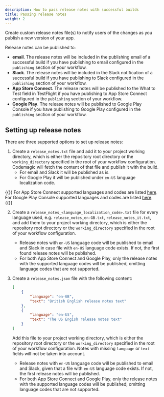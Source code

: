 ```yaml
---
description: How to pass release notes with successful builds
title: Passing release notes
weight: 2
---
```


Create custom release notes file(s) to notify users of the changes as you publish a new version of your app.

Release notes can be published to:

* **email**. The release notes will be included in the publishing email of a successful build if you have publishing to email configured in the `publishing` section of your workflow.
* **Slack**. The release notes will be included in the Slack notification of a successful build if you have publishing to Slack configured in the `publishing` section of your workflow.
* **App Store Connect**. The release notes will be published to the What to Test field in TestFlight if you have publishing to App Store Connect configured in the `publishing` section of your workflow.
* **Google Play**. The release notes will be published to Google Play Console if you have publishing to Google Play configured in the `publishing` section of your workflow.

## Setting up release notes

There are three supported options to set up release notes:

1. Create a `release_notes.txt` file and add it to your project working directory, which is either the repository root directory or the `working_directory` specified in the root of your workflow configuration. Codemagic will fetch the content of that file and publish it with the build.
    * For email and Slack it will be published as is.
    * For Google Play it will be published under `en-US` language localization code.

{{<notebox>}}
For App Store Connect supported languages and codes are listed [here](https://developer.apple.com/documentation/appstoreconnectapi/betabuildlocalizationcreaterequest/data/attributes). For Google Play Console supported languages and codes are listed [here](https://support.google.com/googleplay/android-developer/table/4419860?hl=en).
{{</notebox>}}

2. Create a `release_notes_<language_localization_code>.txt` file for every language used, e.g. `release_notes_en-GB.txt`, `release_notes_it.txt`, and add them to your project working directory, which is either the repository root directory or the `working_directory` specified in the root of your workflow configuration.
   * Release notes with `en-US` language code will be published to email and Slack in case file with `en-US` language code exists. If not, the first found release notes will be published.
   * For both App Store Connect and Google Play, only the release notes with the supported language codes will be published, omitting language codes that are not supported.

3. Create a `release_notes.json` file with the following content:

    ```json
    [
        {
            "language": "en-GB",
            "text": "British English release notes text"
        },
        {
            "language": "en-US",
            "text": "The US Engish release notes text"
        }
    ]
    ```

   Add this file to your project working directory, which is either the repository root directory or the `working_directory` specified in the root of your workflow configuration. Notes with missing `language` or `text` fields will not be taken into account.

    * Release notes with `en-US` language code will be published to email and Slack, given that a file with `en-US` language code exists. If not, the first release notes will be published.
    * For both App Store Connect and Google Play, only the release notes with the supported language codes will be published, omitting language codes that are not supported.
